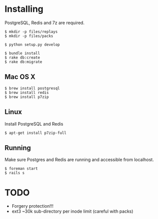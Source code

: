 # Installing

PostgreSQL, Redis and 7z are required.

    $ mkdir -p files/replays
    $ mkdir -p files/packs
    
    $ python setup.py develop

    $ bundle install
    $ rake db:create
    $ rake db:migrate

## Mac OS X

    $ brew install postgresql
    $ brew install redis
    $ brew install p7zip

## Linux
Install PostgreSQL and Redis
    
    $ apt-get install p7zip-full

## Running

Make sure Postgres and Redis are running and accessible from localhost.

    $ foreman start
    $ rails s

# TODO

 - Forgery protection!!!
 - ext3 ~30k sub-directory per inode limit (careful with packs)